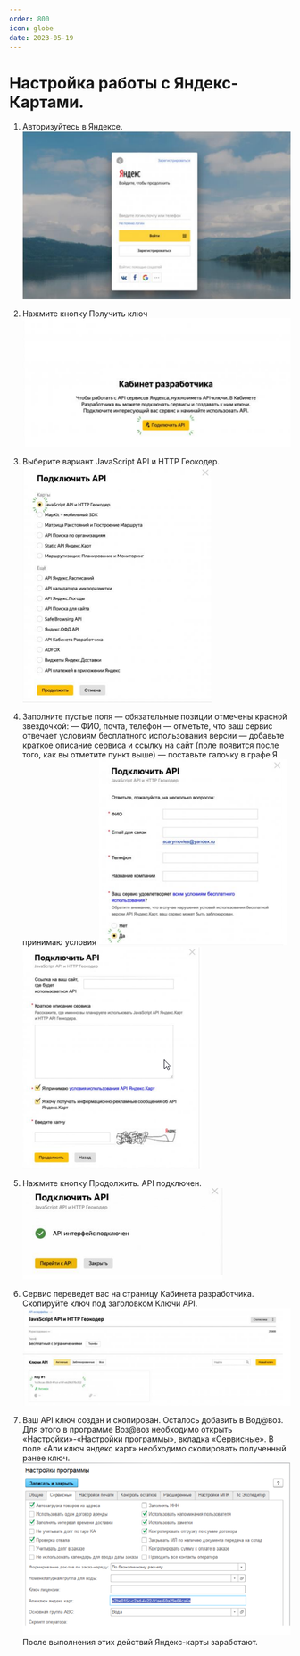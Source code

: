 ```yaml
---
order: 800
icon: globe
date: 2023-05-19 
---
```

# Настройка работы с Яндекс-Картами.

1. Авторизуйтесь в Яндексе.
![](/images/Авторизация.png)

2. Нажмите кнопку Получить ключ
![](/images/апи.png)

3. Выберите вариант JavaScript API и HTTP Геокодер.
![](/images/гео.png)

4. Заполните пустые поля — обязательные позиции отмечены красной звездочкой:
— ФИО, почта, телефон
— отметьте, что ваш сервис отвечает условиям бесплатного использования версии
— добавьте краткое описание сервиса и ссылку на сайт (поле появится после того, как вы отметите 
пункт выше)
— поставьте галочку в графе Я принимаю условия
![](/images/подкл.png)![](/images/подкл2.png)

5. Нажмите кнопку Продолжить. API подключен.
![](/images/готово.png)

6. Сервис переведет вас на страницу Кабинета разработчика. Скопируйте ключ под заголовком Ключи 
API.
![](/images/сервис.png)

7. Ваш API ключ создан и скопирован. Осталось добавить в Вод@воз.  Для этого в программе Воз@воз необходимо открыть «Настройки»-«Настройки программы», вкладка 
«Сервисные». В поле «Апи ключ яндекс карт» необходимо скопировать полученный ранее ключ.
![](/images/все.png)
После выполнения этих действий Яндекс-карты заработают.
